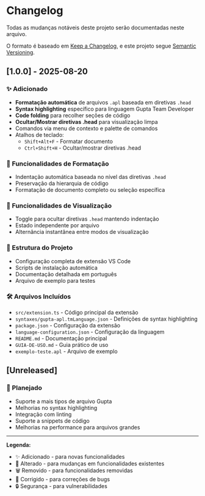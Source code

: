# Changelog

Todas as mudanças notáveis deste projeto serão documentadas neste arquivo.

O formato é baseado em [Keep a Changelog](https://keepachangelog.com/pt-BR/1.0.0/),
e este projeto segue [Semantic Versioning](https://semver.org/lang/pt-BR/).

## [1.0.0] - 2025-08-20

### ✨ Adicionado
- **Formatação automática** de arquivos `.apl` baseada em diretivas `.head`
- **Syntax highlighting** específico para linguagem Gupta Team Developer
- **Code folding** para recolher seções de código
- **Ocultar/Mostrar diretivas .head** para visualização limpa
- Comandos via menu de contexto e palette de comandos
- Atalhos de teclado:
  - `Shift+Alt+F` - Formatar documento
  - `Ctrl+Shift+H` - Ocultar/mostrar diretivas .head

### 🎨 Funcionalidades de Formatação
- Indentação automática baseada no nível das diretivas `.head`
- Preservação da hierarquia de código
- Formatação de documento completo ou seleção específica

### 🎯 Funcionalidades de Visualização
- Toggle para ocultar diretivas `.head` mantendo indentação
- Estado independente por arquivo
- Alternância instantânea entre modos de visualização

### 📁 Estrutura do Projeto
- Configuração completa de extensão VS Code
- Scripts de instalação automática
- Documentação detalhada em português
- Arquivo de exemplo para testes

### 🛠️ Arquivos Incluídos
- `src/extension.ts` - Código principal da extensão
- `syntaxes/gupta-apl.tmLanguage.json` - Definições de syntax highlighting
- `package.json` - Configuração da extensão
- `language-configuration.json` - Configuração da linguagem
- `README.md` - Documentação principal
- `GUIA-DE-USO.md` - Guia prático de uso
- `exemplo-teste.apl` - Arquivo de exemplo

## [Unreleased]

### 🚀 Planejado
- Suporte a mais tipos de arquivo Gupta
- Melhorias no syntax highlighting
- Integração com linting
- Suporte a snippets de código
- Melhorias na performance para arquivos grandes

---

**Legenda:**
- ✨ Adicionado - para novas funcionalidades
- 🔧 Alterado - para mudanças em funcionalidades existentes
- 🗑️ Removido - para funcionalidades removidas
- 🐛 Corrigido - para correções de bugs
- 🔒 Segurança - para vulnerabilidades
